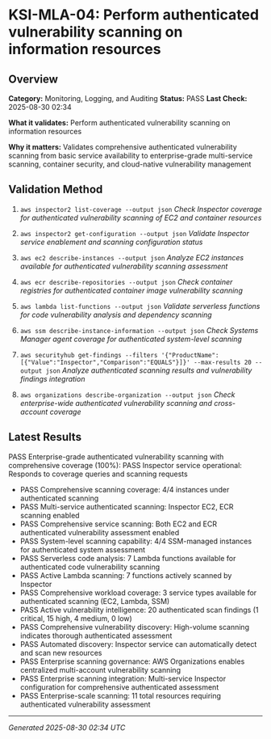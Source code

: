 # KSI-MLA-04: Perform authenticated vulnerability scanning on information resources

## Overview

**Category:** Monitoring, Logging, and Auditing
**Status:** PASS
**Last Check:** 2025-08-30 02:34

**What it validates:** Perform authenticated vulnerability scanning on information resources

**Why it matters:** Validates comprehensive authenticated vulnerability scanning from basic service availability to enterprise-grade multi-service scanning, container security, and cloud-native vulnerability management

## Validation Method

1. `aws inspector2 list-coverage --output json`
   *Check Inspector coverage for authenticated vulnerability scanning of EC2 and container resources*

2. `aws inspector2 get-configuration --output json`
   *Validate Inspector service enablement and scanning configuration status*

3. `aws ec2 describe-instances --output json`
   *Analyze EC2 instances available for authenticated vulnerability scanning assessment*

4. `aws ecr describe-repositories --output json`
   *Check container registries for authenticated container image vulnerability scanning*

5. `aws lambda list-functions --output json`
   *Validate serverless functions for code vulnerability analysis and dependency scanning*

6. `aws ssm describe-instance-information --output json`
   *Check Systems Manager agent coverage for authenticated system-level scanning*

7. `aws securityhub get-findings --filters '{"ProductName":[{"Value":"Inspector","Comparison":"EQUALS"}]}' --max-results 20 --output json`
   *Analyze authenticated scanning results and vulnerability findings integration*

8. `aws organizations describe-organization --output json`
   *Check enterprise-wide authenticated vulnerability scanning and cross-account coverage*

## Latest Results

PASS Enterprise-grade authenticated vulnerability scanning with comprehensive coverage (100%): PASS Inspector service operational: Responds to coverage queries and scanning requests
- PASS Comprehensive scanning coverage: 4/4 instances under authenticated scanning
- PASS Multi-service authenticated scanning: Inspector EC2, ECR scanning enabled
- PASS Comprehensive service scanning: Both EC2 and ECR authenticated vulnerability assessment enabled
- PASS System-level scanning capability: 4/4 SSM-managed instances for authenticated system assessment
- PASS Serverless code analysis: 7 Lambda functions available for authenticated code vulnerability scanning
- PASS Active Lambda scanning: 7 functions actively scanned by Inspector
- PASS Comprehensive workload coverage: 3 service types available for authenticated scanning (EC2, Lambda, SSM)
- PASS Active vulnerability intelligence: 20 authenticated scan findings (1 critical, 15 high, 4 medium, 0 low)
- PASS Comprehensive vulnerability discovery: High-volume scanning indicates thorough authenticated assessment
- PASS Automated discovery: Inspector service can automatically detect and scan new resources
- PASS Enterprise scanning governance: AWS Organizations enables centralized multi-account vulnerability scanning
- PASS Enterprise scanning integration: Multi-service Inspector configuration for comprehensive authenticated assessment
- PASS Enterprise-scale scanning: 11 total resources requiring authenticated vulnerability assessment

---
*Generated 2025-08-30 02:34 UTC*